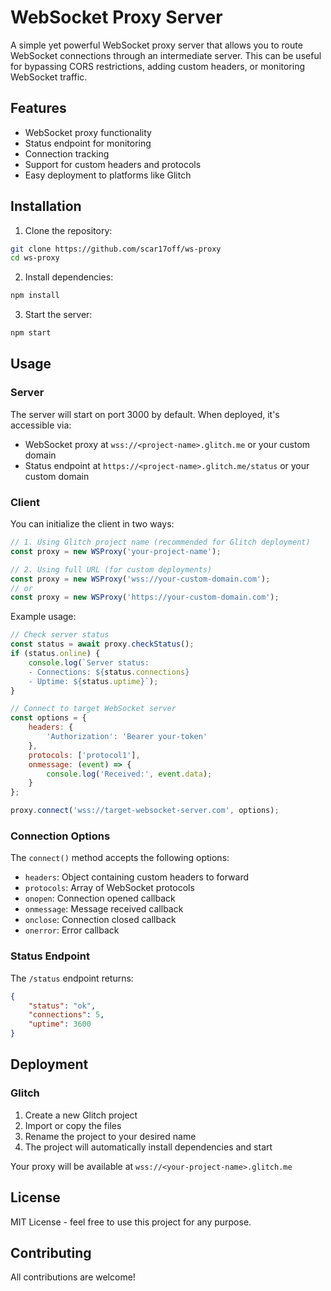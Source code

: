 # WebSocket Proxy Server

A simple yet powerful WebSocket proxy server that allows you to route WebSocket connections through an intermediate server. This can be useful for bypassing CORS restrictions, adding custom headers, or monitoring WebSocket traffic.

## Features

- WebSocket proxy functionality
- Status endpoint for monitoring
- Connection tracking
- Support for custom headers and protocols
- Easy deployment to platforms like Glitch

## Installation

1. Clone the repository:
```bash
git clone https://github.com/scar17off/ws-proxy
cd ws-proxy
```

2. Install dependencies:
```bash
npm install
```

3. Start the server:
```bash
npm start
```

## Usage

### Server

The server will start on port 3000 by default. When deployed, it's accessible via:

- WebSocket proxy at `wss://<project-name>.glitch.me` or your custom domain
- Status endpoint at `https://<project-name>.glitch.me/status` or your custom domain

### Client

You can initialize the client in two ways:

```javascript
// 1. Using Glitch project name (recommended for Glitch deployment)
const proxy = new WSProxy('your-project-name');

// 2. Using full URL (for custom deployments)
const proxy = new WSProxy('wss://your-custom-domain.com');
// or
const proxy = new WSProxy('https://your-custom-domain.com');
```

Example usage:
```javascript
// Check server status
const status = await proxy.checkStatus();
if (status.online) {
    console.log(`Server status:
    - Connections: ${status.connections}
    - Uptime: ${status.uptime}`);
}

// Connect to target WebSocket server
const options = {
    headers: {
        'Authorization': 'Bearer your-token'
    },
    protocols: ['protocol1'],
    onmessage: (event) => {
        console.log('Received:', event.data);
    }
};

proxy.connect('wss://target-websocket-server.com', options);
```

### Connection Options

The `connect()` method accepts the following options:

- `headers`: Object containing custom headers to forward
- `protocols`: Array of WebSocket protocols
- `onopen`: Connection opened callback
- `onmessage`: Message received callback
- `onclose`: Connection closed callback
- `onerror`: Error callback

### Status Endpoint

The `/status` endpoint returns:
```json
{
    "status": "ok",
    "connections": 5,
    "uptime": 3600
}
```

## Deployment

### Glitch

1. Create a new Glitch project
2. Import or copy the files
3. Rename the project to your desired name
4. The project will automatically install dependencies and start

Your proxy will be available at `wss://<your-project-name>.glitch.me`

## License

MIT License - feel free to use this project for any purpose.

## Contributing
All contributions are welcome!
